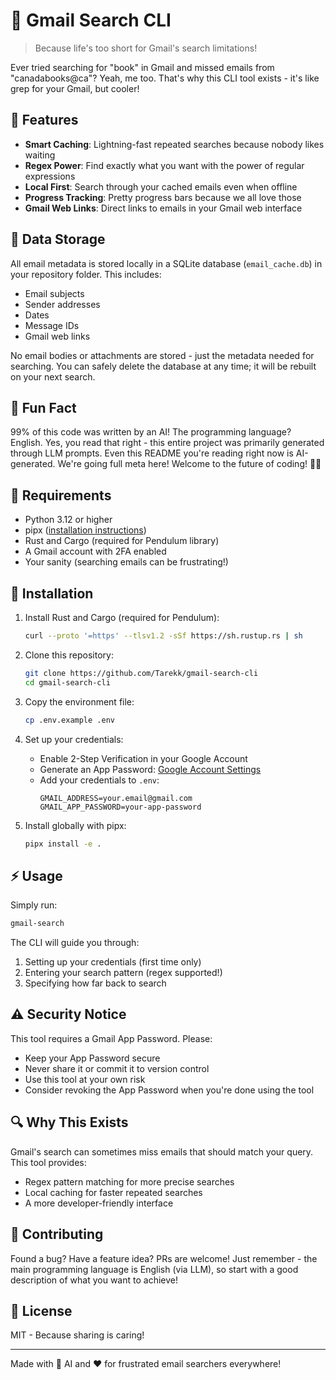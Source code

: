 # 🚀 Gmail Search CLI

> Because life's too short for Gmail's search limitations!

Ever tried searching for "book" in Gmail and missed emails from "canadabooks@ca"? Yeah, me too. That's why this CLI tool exists - it's like grep for your Gmail, but cooler!

## 🌟 Features

  - **Smart Caching**: Lightning-fast repeated searches because nobody likes waiting
  - **Regex Power**: Find exactly what you want with the power of regular expressions
  - **Local First**: Search through your cached emails even when offline
  - **Progress Tracking**: Pretty progress bars because we all love those
  - **Gmail Web Links**: Direct links to emails in your Gmail web interface

## 💾 Data Storage

All email metadata is stored locally in a SQLite database (`email_cache.db`) in your repository folder. This includes:

  - Email subjects
  - Sender addresses
  - Dates
  - Message IDs
  - Gmail web links

No email bodies or attachments are stored - just the metadata needed for searching. You can safely delete the database at any time; it will be rebuilt on your next search.

## 🎨 Fun Fact

99% of this code was written by an AI! The programming language? English. Yes, you read that right - this entire project was primarily generated through LLM prompts. Even this README you're reading right now is AI-generated. We're going full meta here! Welcome to the future of coding! 🤖✨

## 🔧 Requirements

  - Python 3.12 or higher
  - pipx ([installation instructions](https://pipx.pypa.io/stable/installation/))
  - Rust and Cargo (required for Pendulum library)
  - A Gmail account with 2FA enabled
  - Your sanity (searching emails can be frustrating!)

## 🚀 Installation

1. Install Rust and Cargo (required for Pendulum):

   ```bash
   curl --proto '=https' --tlsv1.2 -sSf https://sh.rustup.rs | sh
   ```

2. Clone this repository:

   ```bash
   git clone https://github.com/Tarekk/gmail-search-cli
   cd gmail-search-cli
   ```

3. Copy the environment file:

   ```bash
   cp .env.example .env
   ```

4. Set up your credentials:

   - Enable 2-Step Verification in your Google Account
   - Generate an App Password: [Google Account Settings](https://support.google.com/mail/answer/185833?hl=en)
   - Add your credentials to `.env`:
     ```
     GMAIL_ADDRESS=your.email@gmail.com
     GMAIL_APP_PASSWORD=your-app-password
     ```

5. Install globally with pipx:
   ```bash
   pipx install -e .
   ```

## ⚡ Usage

Simply run:

```bash
gmail-search
```

The CLI will guide you through:

1. Setting up your credentials (first time only)
2. Entering your search pattern (regex supported!)
3. Specifying how far back to search

## ⚠️ Security Notice

This tool requires a Gmail App Password. Please:

  - Keep your App Password secure
  - Never share it or commit it to version control
  - Use this tool at your own risk
  - Consider revoking the App Password when you're done using the tool

## 🔍 Why This Exists

Gmail's search can sometimes miss emails that should match your query. This tool provides:

  - Regex pattern matching for more precise searches
  - Local caching for faster repeated searches
  - A more developer-friendly interface

## 🤝 Contributing

Found a bug? Have a feature idea? PRs are welcome! Just remember - the main programming language is English (via LLM), so start with a good description of what you want to achieve!

## 📜 License

MIT - Because sharing is caring!

---

Made with 🧠 AI and ❤️ for frustrated email searchers everywhere!
